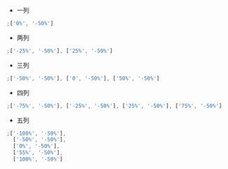 - 一列

```js
;['0%', '-50%']
```

- 两列

```js
;['-25%', '-50%'], ['25%', '-50%']
```

- 三列

```js
;['-50%', '-50%'], ['0', '-50%'], ['50%', '-50%']
```

- 四列

```js
;['-75%', '-50%'], ['-25%', '-50%'], ['25%', '-50%'], ['75%', '-50%']
```

- 五列

```js
;['-100%', '-50%'],
  ['-50%', '-50%'],
  ['0%', '-50%'],
  ['55%', '-50%'],
  ['100%', '-50%']
```
